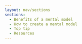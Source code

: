 ```yaml
---
layout: nav/sections
sections:
  - Benefits of a mental model
  - How to create a mental model
  - Top tip
  - Resources
---
```

